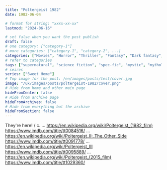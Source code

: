 ```yaml
---
title: "Poltergeist 1982"
date: 1982-06-04

# format for string: "xxxx-xx-xx"
lastmod: "2024-06-16"

# set false when you want the post publish
draft: false
# one category: ["category-1"]
# more categories: ["category-1", "category-2", ...]
categories: ["Movies", "Horror", "Thriller", "Fantasy", "Dark fantasy", "Sci-fi"]
# refer to categories
tags: ["supernatural", "science fiction", "spec-fic", "mystic", "mythology", "folklore", "urban legend", "hton", "faith", "necropolis", "heather o'rourke", "steven spielberg"]
# seires
series: ["Sweet Home"]
# Top image for the post: /en/images/posts/test/cover.jpg
image: "/uk/images/posts/poltergeist-1982/cover.png"
# Hide from home and other main page
hideFromCenter: false
# Hide from archive page
hideFromArchives: false
# Hide from everything but the archive
hideFromSection: false
---
```

They're here! / c.
...
https://en.wikipedia.org/wiki/Poltergeist_(1982_film)
https://www.imdb.com/title/tt0084516/
...
https://en.wikipedia.org/wiki/Poltergeist_II:_The_Other_Side
https://www.imdb.com/title/tt0091778/
...
https://en.wikipedia.org/wiki/Poltergeist_III
https://www.imdb.com/title/tt0095889/
...
https://en.wikipedia.org/wiki/Poltergeist_(2015_film)
https://www.imdb.com/title/tt1029360/
<!--more-->